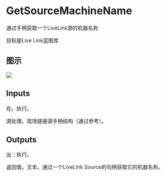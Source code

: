 # GetSourceMachineName

通过手柄获取一个LiveLink源的机器名称

目标是Live Link蓝图库

## 图示

![]($-20221218-19451533.png)

## Inputs

在。执行。

源处理。现场链接源手柄结构（通过参考）。  

## Outputs

出：执行。

返回值。文本。通过一个LiveLink Source的句柄获取它的机器名称。
